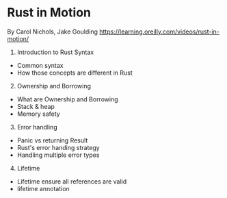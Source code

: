 # Rust in Motion

By Carol Nichols, Jake Goulding
https://learning.oreilly.com/videos/rust-in-motion/

1. Introduction to Rust Syntax

- Common syntax
- How those concepts are different in Rust

2. Ownership and Borrowing

- What are Ownership and Borrowing
- Stack & heap
- Memory safety

3. Error handling

- Panic vs returning Result
- Rust's error handing strategy
- Handling multiple error types

4. Lifetime

- Lifetime ensure all references are valid
- lifetime annotation
